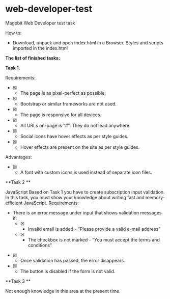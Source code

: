 # web-developer-test
Magebit Web Developer test task

How to:
 - Download, unpack and open index.html in a Browser. Styles and scripts imported in the index.html

**The list of finished tasks:**

**Task 1.**

Requirements: 
- [x] - The page is as pixel-perfect as possible. 
- [x] - Bootstrap or similar frameworks are not used. 
- [x] - The page is responsive for all devices. 
- [x] - All URLs on-page is “#”. They do not lead anywhere. 
- [x] - Social icons have hover effects as per style guides. 
- [x] - Hover effects are present on the site as per style guides. 

Advantages: 
- [x] - A font with custom icons is used instead of separate icon files. 

**Task 2 **

JavaScript Based on Task 1 you have to create subscription input validation. In this task, you must show your knowledge about writing fast and memory-efficient JavaScript. 
Requirements: 
- There is an error message under input that shows validation messages if: 
	- [x] - Invalid email is added - “Please provide a valid e-mail address” 
	- [x] - The checkbox is not marked - “You must accept the terms and conditions” 
	      
- [x] - Once validation has passed, the error disappears. 
- [x] - The button is disabled if the form is not valid.

**Task 3 **

Not enough knowledge in this area at the present time.
